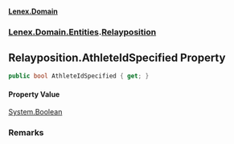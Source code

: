 #### [Lenex.Domain](index.md 'index')
### [Lenex.Domain.Entities](Lenex.Domain.Entities.md 'Lenex.Domain.Entities').[Relayposition](Lenex.Domain.Entities.Relayposition.md 'Lenex.Domain.Entities.Relayposition')

## Relayposition.AthleteIdSpecified Property

```csharp
public bool AthleteIdSpecified { get; }
```

#### Property Value
[System.Boolean](https://docs.microsoft.com/en-us/dotnet/api/System.Boolean 'System.Boolean')

### Remarks